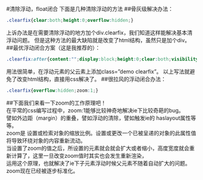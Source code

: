 #清除浮动，float闭合
下面是几种清除浮动的方法
##骨灰级解决办法：
```css
.clearfix{clear:both;height:0;overflow:hidden;}
```
上诉办法是在需要清除浮动的地方加个div.clearfix，我们知道这样能解决基本清浮动问题。
但是这种方法的最大缺陷就是改变了html结构，虽然只是加个div。
##最优浮动闭合方案（这是我推荐的）：
```css
.clearfix:after{content:"";display:block;height:0;clear:both;visibility:hidden}
```
用法很简单，在浮动元素的父云素上添加class=”demo clearfix”。
以上写法就避免了改变html结构，直接用css解决了。
##很拉风的浮动闭合办法：
```css
.clearfix{overflow:hidden;zoom:1;}
```
##下面我们来看一下zoom的工作原理吧！<br>
在平常的css编写过程中，zoom:1能够比较神奇地解决ie下比较奇葩的bug。<br>
譬如外边距（margin）的重叠，譬如浮动的清除，譬如触发ie的 haslayout属性等等。<br> 
zoom是 设置或检索对象的缩放比例。设置或更改一个已被呈递的对象的此属性值将导致环绕对象的内容重新流动。<br>
当设置了zoom的值之后，所设置的元素就会就会扩大或者缩小，高度宽度就会重新计算了，这里一旦改变zoom值时其实也会发生重新渲染，<br>
运用这个原理，也就解决了ie下子元素浮动时候父元素不随着自动扩大的问题。<br>
zoom现在已经被逐步标准化。 <br>
